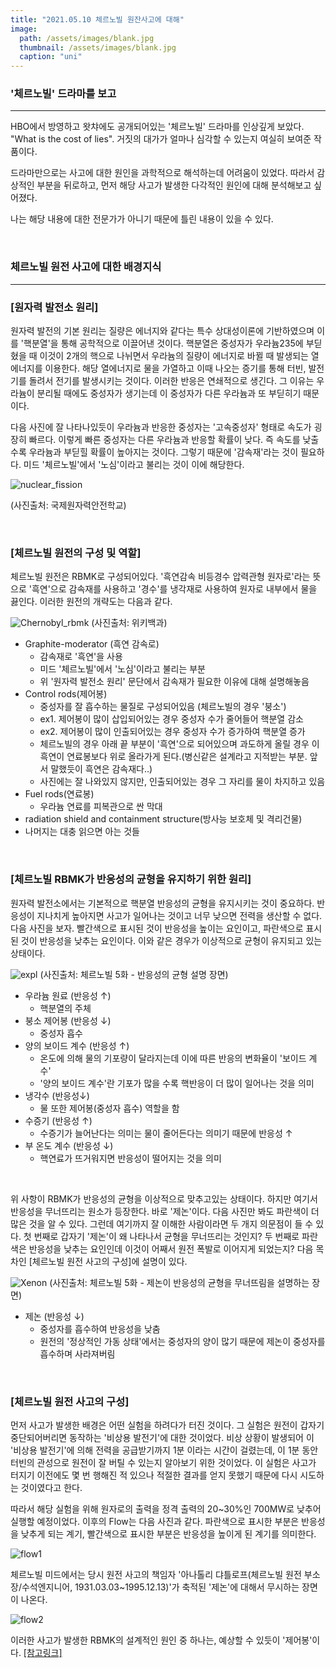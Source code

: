 ```yaml
---
title: "2021.05.10 체르노빌 원잔사고에 대해"
image: 
  path: /assets/images/blank.jpg
  thumbnail: /assets/images/blank.jpg
  caption: "uni"
---
```



### '체르노빌' 드라마를 보고
----

HBO에서 방영하고 왓챠에도 공개되어있는 '체르노빌' 드라마를 인상깊게 보았다. "What is the cost of lies". 거짓의 대가가 얼마나 심각할 수 있는지 여실히 보여준 작품이다. 

드라마만으로는 사고에 대한 원인을 과학적으로 해석하는데 어려움이 있었다. 따라서 감상적인 부분을 뒤로하고, 먼저 해당 사고가 발생한 다각적인 원인에 대해 분석해보고 싶어졌다.

나는 해당 내용에 대한 전문가가 아니기 때문에 틀린 내용이 있을 수 있다. 


<br>


### 체르노빌 원전 사고에 대한 배경지식
----

### [원자력 발전소 원리]

원자력 발전의 기본 원리는 질량은 에너지와 같다는 특수 상대성이론에 기반하였으며 이를 '핵분열'을 통해 공학적으로 이끌어낸 것이다. 핵분열은 중성자가 우라늄235에 부딛혔을 때 이것이 2개의 핵으로 나뉘면서 우라늄의 질량이 에너지로 바뀔 때 발생되는 열에너지를 이용한다. 해당 열에너지로 물을 가열하고 이때 나오는 증기를 통해 터빈, 발전기를 돌려서 전기를 발생시키는 것이다. 이러한 반응은 연쇄적으로 생긴다. 그 이유는 우라늄이 분리될 때에도 중성자가 생기는데 이 중성자가 다른 우라늄과 또 부딛히기 때문이다.

다음 사진에 잘 나타나있듯이 우라늄과 반응한 중성자는 '고속중성자' 형태로 속도가 굉장히 빠르다. 이렇게 빠른 중성자는 다른 우라늄과 반응할 확률이 낮다. 즉 속도를 낮출수록 우라늄과 부딛힐 확률이 높아지는 것이다. 그렇기 때문에 '감속재'라는 것이 필요하다. 미드 '체르노빌'에서 '노심'이라고 불리는 것이 이에 해당한다.

![nuclear_fission](https://jylab.github.io/assets/images/Chernobyl/nuclear_fission.png)

(사진출처: 국제원자력안전학교)

<br>

### [체르노빌 원전의 구성 및 역할]

체르노빌 원전은 RBMK로 구성되어있다. '흑연감속 비등경수 압력관형 원자로'라는 뜻으로 '흑연'으로 감속재를 사용하고 '경수'를 냉각재로 사용하여 원자로 내부에서 물을 끓인다. 이러한 원전의 개략도는 다음과 같다. 

![Chernobyl_rbmk](https://jylab.github.io/assets/images/Chernobyl/rbmk_reactor.png)
(사진출처: 위키백과)

- Graphite-moderator (흑연 감속로)
  + 감속재로 '흑연'을 사용
  + 미드 '체르노빌'에서 '노심'이라고 불리는 부분
  + 위 '원자력 발전소 원리' 문단에서 감속재가 필요한 이유에 대해 설명해놓음 
- Control rods(제어봉)
  + 중성자를 잘 흡수하는 물질로 구성되어있음 (체르노빌의 경우 '붕소')
  + ex1. 제어봉이 많이 삽입되어있는 경우 중성자 수가 줄어들어 핵분열 감소
  + ex2. 제어봉이 많이 인출되어있는 경우 중성자 수가 증가하여 핵분열 증가
  + 체르노빌의 경우 아래 끝 부분이 '흑연'으로 되어있으며 과도하게 올릴 경우 이 흑연이 연료봉보다 위로 올라가게 된다.(병신같은 설계라고 지적받는 부분. 앞서 말했듯이 흑연은 감속재다..)
  + 사진에는 잘 나와있지 않지만, 인출되어있는 경우 그 자리를 물이 차지하고 있음
- Fuel rods(연료봉)
  + 우라늄 연료를 피복관으로 싼 막대
- radiation shield and containment structure(방사능 보호체 및 격리건물)
- 나머지는 대충 읽으면 아는 것들


<br>

### [체르노빌 RBMK가 반응성의 균형을 유지하기 위한 원리]

원자력 발전소에서는 기본적으로 핵분열 반응성의 균형을 유지시키는 것이 중요하다. 반응성이 지나치게 높아지면 사고가 일어나는 것이고 너무 낮으면 전력을 생산할 수 없다. 다음 사진을 보자. 빨간색으로 표시된 것이 반응성을 높이는 요인이고, 파란색으로 표시된 것이 반응성을 낮추는 요인이다. 이와 같은 경우가 이상적으로 균형이 유지되고 있는 상태이다.

![expl](https://jylab.github.io/assets/images/Chernobyl/expl.png)
(사진출처: 체르노빌 5화 - 반응성의 균형 설명 장면)

- 우라늄 원료 (반응성 ↑)
  + 핵분열의 주체
- 붕소 제어봉 (반응성 ↓)
  + 중성자 흡수
- 양의 보이드 계수 (반응성 ↑)
  + 온도에 의해 물의 기포량이 달라지는데 이에 따른 반응의 변화율이 '보이드 계수'
  + '양의 보이드 계수'란 기포가 많을 수록 핵반응이 더 많이 일어나는 것을 의미
- 냉각수 (반응성↓)
  + 물 또한 제어봉(중성자 흡수) 역할을 함 
- 수증기 (반응성 ↑)
  + 수증기가 늘어난다는 의미는 물이 줄어든다는 의미기 때문에 반응성 ↑
- 부 온도 계수 (반응성 ↓)
  + 핵연료가 뜨거워지면 반응성이 떨어지는 것을 의미

<br>

위 사항이 RBMK가 반응성의 균형을 이상적으로 맞추고있는 상태이다. 하지만 여기서 반응성을 무너뜨리는 원소가 등장한다. 바로 '제논'이다. 다음 사진만 봐도 파란색이 더 많은 것을 알 수 있다. 그런데 여기까지 잘 이해한 사람이라면 두 개지 의문점이 들 수 있다. 첫 번째로 갑자기 '제논'이 왜 나타나서 균형을 무너뜨리는 것인지? 두 번째로 파란색은 반응성을 낮추는 요인인데 이것이 어째서 원전 폭발로 이어지게 되었는지? 다음 목차인 [체르노빌 원전 사고의 구성]에 설명이 있다.

![Xenon](https://jylab.github.io/assets/images/Chernobyl/Xenon.png)
(사진출처: 체르노빌 5화 - 제논이 반응성의 균형을 무너뜨림을 설명하는 장면)

- 제논 (반응성 ↓)
  + 중성자를 흡수하여 반응성을 낮춤
  + 원전의 '정상적인 가동 상태'에서는 중성자의 양이 많기 때문에 제논이 중성자를 흡수하며 사라져버림


<br>


### [체르노빌 원전 사고의 구성]

먼저 사고가 발생한 배경은 어떤 실험을 하려다가 터진 것이다. 그 실험은 원전이 갑자기 중단되어버리면 동작하는 '비상용 발전기'에 대한 것이었다. 비상 상황이 발생되어 이 '비상용 발전기'에 의해 전력을 공급받기까지 1분 이라는 시간이 걸렸는데, 이 1분 동안 터빈의 관성으로 원전이 잘 버틸 수 있는지 알아보기 위한 것이었다. 이 실험은 사고가 터지기 이전에도 몇 번 행해진 적 있으나 적절한 결과를 얻지 못했기 때문에 다시 시도하는 것이였다고 한다. 

따라서 해당 실험을 위해 원자로의 출력을 정격 출력의 20~30%인 700MW로 낮추어 실행할 예정이었다.
이후의 Flow는 다음 사진과 같다. 파란색으로 표시한 부분은 반응성을 낮추게 되는 계기, 빨간색으로 표시한 부분은 반응성을 높이게 된 계기를 의미한다.

![flow1](https://jylab.github.io/assets/images/Chernobyl/accident1.png)


체르노빌 미드에서는 당시 원전 사고의 책임자 '아나톨리 댜틀로프(체르노빌 원전 부소장/수석엔지니어, 1931.03.03~1995.12.13)'가 축적된 '제논'에 대해서 무시하는 장면이 나온다.


![flow2](https://jylab.github.io/assets/images/Chernobyl/accident2.png)

이러한 사고가 발생한 RBMK의 설계적인 원인 중 하나는, 예상할 수 있듯이 '제어봉'이다. [[참고링크]](http://www-formal.stanford.edu/jmc/progress/chernobyl.html)  
